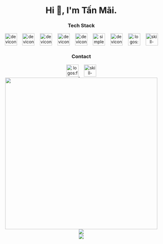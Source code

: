 <h1 align="center">
    Hi 👋, I'm Tấn Mãi.
</h1>
<h3 align="center">
    Tech Stack
</h3>
<div align="center"><img src="https://api.iconify.design/devicon/html5.svg" alt="devicon:html5" height="40" />
    <img width="10" />
    <img src="https://api.iconify.design/devicon/css3.svg" alt="devicon:css3" height="40" />
    <img width="10" />
    <img src="https://api.iconify.design/devicon/javascript.svg" alt="devicon:javascript" height="40" />
    <img width="10" />
    <img src="https://api.iconify.design/devicon/react.svg" alt="devicon:react" height="40" />
    <img width="10" />
    <img src="https://api.iconify.design/devicon/nodejs.svg" alt="devicon:nodejs" height="40" />
    <img width="10" />
    <img src="https://api.iconify.design/simple-icons/expo.svg" alt="simple-icons:expo" height="40" />
    <img width="10" />
    <img src="https://api.iconify.design/devicon/c.svg" alt="devicon:c" height="40" />
    <img width="10" />
    <img src="https://api.iconify.design/logos/mysql.svg" alt="logos:mysql" height="40" />
    <img width="10" />
    <img src="https://api.iconify.design/skill-icons/sass.svg" alt="skill-icons:sass" height="40" />
</div>
<h3 align="center">
    Contact
</h3>
<div align="center"><a href="https://www.facebook.com/tanmai2003/">
    <img src="https://api.iconify.design/logos/facebook.svg" alt="logos:facebook" height="40" />
    </a>
    <img width="10" />
    <a href="dinhtanmaivn@gmail.com">
    <img src="https://api.iconify.design/skill-icons/gmail-light.svg" alt="skill-icons:gmail-light" height="40" />
    </a>
</div>
<div align="center">
    <img src="https://media.giphy.com/media/v1.Y2lkPTc5MGI3NjExa2xpZG8zbW1ha2UzY3l5d2s2aXk4MjNveXQ0dHNraGozNjl6dmZ1MyZlcD12MV9pbnRlcm5hbF9naWZfYnlfaWQmY3Q9Zw/bTVH8Xo4Wo0alEs2fW/giphy.gif" width="500" />
</div>
<div align="center">
    <img src="https://github-readme-stats.vercel.app/api?username=tanmaiii&theme=tokyonight&hide_border=true&show_icons=true&hide_title=false&disable_animations=false&hide_rank=false&rank_icon=default&hide=&show=&locale=EN" />
</div>
<div align="center">
    <img src="https://streak-stats.demolab.com?user=tanmaiii&theme=tokyonight&hide_border=true&disable_animations=false&hide_total_contributions=false&hide_current_streak=false&hide_longest_streak=false&mode=daily&locale=EN" />
</div>
